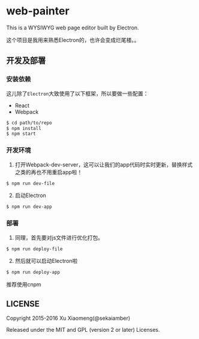 # web-painter

This is a WYSIWYG web page editor built by Electron.

这个项目是我用来熟悉Electron的，也许会变成烂尾楼。。

## 开发及部署

### 安装依赖

这儿除了`Electron`大致使用了以下框架，所以要做一些配置：
* React
* Webpack

```bash
$ cd path/to/repo
$ npm install
$ npm start
```

### 开发环境

1. 打开Webpack-dev-server，这可以让我们的app代码时实时更新，替换样式之类的再也不用重启app啦！

```bash
$ npm run dev-file
```

2. 启动Electron

```bash
$ npm run dev-app
```

### 部署

1. 同理，首先要对js文件进行优化打包。

```bash
$ npm run deploy-file
```

2. 然后就可以启动Electron啦

```bash
$ npm run deploy-app
```


推荐使用cnpm

## LICENSE

Copyright 2015-2016 Xu Xiaomeng(@sekaiamber)

Released under the MIT and GPL (version 2 or later) Licenses.
